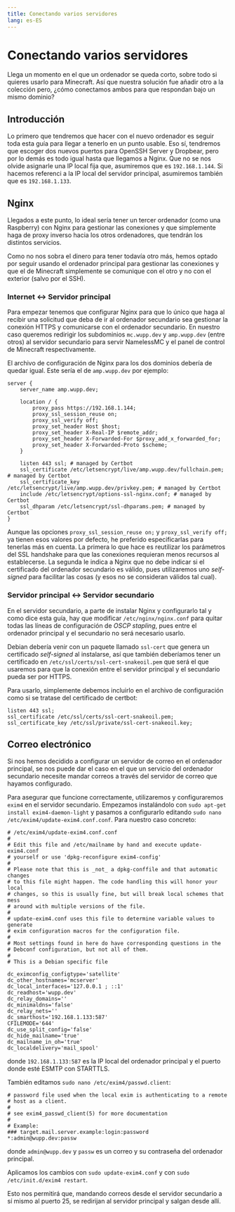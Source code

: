 ```yaml
---
title: Conectando varios servidores
lang: es-ES
---
```


# Conectando varios servidores

Llega un momento en el que un ordenador se queda corto, sobre todo si quieres usarlo para Minecraft. Así que nuestra solución fue añadir otro a la colección pero, ¿cómo conectamos ambos para que respondan bajo un mismo dominio?

## Introducción

Lo primero que tendremos que hacer con el nuevo ordenador es seguir toda esta guía para llegar a tenerlo en un punto usable. Eso sí, tendremos que escoger dos nuevos puertos para OpenSSH Server y Dropbear, pero por lo demás es todo igual hasta que llegamos a Nginx. Que no se nos olvide asignarle una IP local fija que, asumiremos que es `192.168.1.144`. Si hacemos referenci a la IP local del servidor principal, asumiremos también que es `192.168.1.133`.

## Nginx

Llegados a este punto, lo ideal sería tener un tercer ordenador (como una Raspberry) con Nginx para gestionar las conexiones y que simplemente haga de proxy inverso hacia los otros ordenadores, que tendrán los distintos servicios.

Como no nos sobra el dinero para tener todavía otro más, hemos optado por seguir usando el ordenador principal para gestionar las conexiones y que el de Minecraft simplemente se comunique con el otro y no con el exterior (salvo por el SSH).

### Internet <-> Servidor principal

Para empezar tenemos que configurar Nginx para que lo único que haga al recibir una solicitud que deba de ir al ordenador secundario sea gestionar la conexión HTTPS y comunicarse con el ordenador secundario. En nuestro caso queremos redirigir los subdominios `mc.wupp.dev` y `amp.wupp.dev` (entre otros) al servidor secundario para servir NamelessMC y el panel de control de Minecraft respectivamente.

El archivo de configuración de Nginx para los dos dominios debería de quedar igual. Este sería el de `amp.wupp.dev` por ejemplo:

```nginx
server {
    server_name amp.wupp.dev;

    location / {
        proxy_pass https://192.168.1.144;
        proxy_ssl_session_reuse on;
        proxy_ssl_verify off;
        proxy_set_header Host $host;
        proxy_set_header X-Real-IP $remote_addr;
        proxy_set_header X-Forwarded-For $proxy_add_x_forwarded_for;
        proxy_set_header X-Forwarded-Proto $scheme;
    }
    
    listen 443 ssl; # managed by Certbot
    ssl_certificate /etc/letsencrypt/live/amp.wupp.dev/fullchain.pem; # managed by Certbot
    ssl_certificate_key /etc/letsencrypt/live/amp.wupp.dev/privkey.pem; # managed by Certbot
    include /etc/letsencrypt/options-ssl-nginx.conf; # managed by Certbot
    ssl_dhparam /etc/letsencrypt/ssl-dhparams.pem; # managed by Certbot
}
```

Aunque las opciones `proxy_ssl_session_reuse on;` y `proxy_ssl_verify off;` ya tienen esos valores por defecto, he preferido especificarlas para tenerlas más en cuenta. La primera lo que hace es reutilizar los parámetros del SSL handshake para que las conexiones requieran menos recursos al establecerse. La segunda le indica a Nginx que no debe indicar si el certificado del ordenador secundario es válido, pues utilizaremos uno *self-signed* para facilitar las cosas (y esos no se consideran válidos tal cual).

### Servidor principal <-> Servidor secundario

En el servidor secundario, a parte de instalar Nginx y configurarlo tal y como dice esta guía, hay que modificar `/etc/nginx/nginx.conf` para quitar todas las líneas de configuración de *OSCP stapling*, pues entre el ordenador principal y el secundario no será necesario usarlo.

Debian debería venir con un paquete llamado `ssl-cert` que genera un certificado *self-signed* al instalarse, así que también deberíamos tener un certificado en `/etc/ssl/certs/ssl-cert-snakeoil.pem` que será el que usaremos para que la conexión entre el servidor principal y el secundario pueda ser por HTTPS.

Para usarlo, simplemente debemos incluirlo en el archivo de configuración como si se tratase del certificado de certbot:

```nginx
listen 443 ssl;
ssl_certificate /etc/ssl/certs/ssl-cert-snakeoil.pem;
ssl_certificate_key /etc/ssl/private/ssl-cert-snakeoil.key;
```

## Correo electrónico

Si nos hemos decidido a configurar un servidor de correo en el ordenador principal, se nos puede dar el caso en el que un servicio del ordenador secundario necesite mandar correos a través del servidor de correo que hayamos configurado.

Para asegurar que funcione correctamente, utilizaremos y configuraremos `exim4` en el servidor secundario. Empezamos instalándolo con `sudo apt-get install exim4-daemon-light` y pasamos a configurarlo editando `sudo nano /etc/exim4/update-exim4.conf.conf`. Para nuestro caso concreto:

```
# /etc/exim4/update-exim4.conf.conf
#
# Edit this file and /etc/mailname by hand and execute update-exim4.conf
# yourself or use 'dpkg-reconfigure exim4-config'
#
# Please note that this is _not_ a dpkg-conffile and that automatic changes
# to this file might happen. The code handling this will honor your local
# changes, so this is usually fine, but will break local schemes that mess
# around with multiple versions of the file.
#
# update-exim4.conf uses this file to determine variable values to generate
# exim configuration macros for the configuration file.
#
# Most settings found in here do have corresponding questions in the
# Debconf configuration, but not all of them.
#
# This is a Debian specific file

dc_eximconfig_configtype='satellite'
dc_other_hostnames='mcserver'
dc_local_interfaces='127.0.0.1 ; ::1'
dc_readhost='wupp.dev'
dc_relay_domains=''
dc_minimaldns='false'
dc_relay_nets=''
dc_smarthost='192.168.1.133:587'
CFILEMODE='644'
dc_use_split_config='false'
dc_hide_mailname='true'
dc_mailname_in_oh='true'
dc_localdelivery='mail_spool'
```

donde `192.168.1.133:587` es la IP local del ordenador principal y el puerto donde esté ESMTP con STARTTLS.

También editamos `sudo nano /etc/exim4/passwd.client`:

```
# password file used when the local exim is authenticating to a remote
# host as a client.
#
# see exim4_passwd_client(5) for more documentation
#
# Example:
### target.mail.server.example:login:password
*:admin@wupp.dev:passw
```

donde `admin@wupp.dev` y `passw` es un correo y su contraseña del ordenador principal.

Aplicamos los cambios con `sudo update-exim4.conf` y con `sudo /etc/init.d/exim4 restart`.

Esto nos permitirá que, mandando correos desde el servidor secundario a sí mismo al puerto 25, se redirijan al servidor principal y salgan desde allí.
